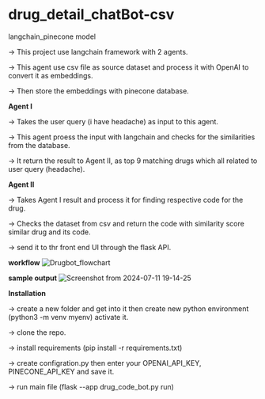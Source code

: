# drug_detail_chatBot-csv
langchain_pinecone model

-> This project use langchain framework with 2 agents.

-> This agent use csv file as source dataset and process it with OpenAI to convert it as embeddings.

-> Then store the embeddings with pinecone database.

 **Agent I**
 
   -> Takes the user query (i have headache) as input to this agent.
   
   -> This agent proess the input with langchain and checks for the similarities from the database.
   
   -> It return the result to Agent II, as top 9 matching drugs which all related to user query (headache).

 **Agent II**
 
   -> Takes Agent I result and process it for finding respective code for the drug.
   
   -> Checks the dataset from csv and return the code with similarity score similar drug and its code.
   
   -> send it to thr front end UI through the flask API.
    
**workflow**
![Drugbot_flowchart](https://github.com/user-attachments/assets/8477a104-8e36-4d9e-8c71-f9113899a7f5)

**sample output**
![Screenshot from 2024-07-11 19-14-25](https://github.com/user-attachments/assets/47d31817-723c-40be-93e1-7ff8e7f7e0f3)

**Installation**

-> create a new folder and get into it then create new python environment (python3 -m venv myenv) activate it.

-> clone the repo.

-> install requirements (pip install -r requirements.txt)

-> create configration.py then enter your OPENAI_API_KEY, PINECONE_API_KEY and save it.

-> run main file (flask --app drug_code_bot.py run)
